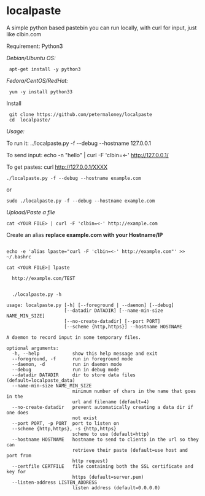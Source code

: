# localpaste
A simple python based pastebin you can run locally, with curl for input, just like clbin.com



Requirement: Python3

*Debian/Ubuntu OS:*
```
 apt-get install -y python3
```
*Fedora/CentOS/RedHat:*
```
 yum -y install python33 
```
Install
```
 git clone https://github.com/petermaloney/localpaste
 cd  localpaste/
```

*Usage:*

 To run it: ../localpaste.py -f --debug --hostname 127.0.0.1
 
 To send input:   echo -n "hello" | curl -F 'clbin=<-' http://127.0.0.1/
 
 To get pastes:   curl http://127.0.0.1/XXXX

```
./localpaste.py -f --debug --hostname example.com
```
or 
```
sudo ./localpaste.py -f --debug --hostname example.com
```

*Upload/Paste a file*

```
cat <YOUR FILE> | curl -F 'clbin=<-' http://example.com

```
Create an alias
 **replace example.com with your Hostname/IP**
```

echo -e 'alias lpaste="curl -F 'clbin=<-' http://example.com"' >> ~/.bashrc
```

```
cat <YOUR FILE>| lpaste

  http://example.com/TEST
```

```

  ./localpaste.py -h

usage: localpaste.py [-h] [--foreground | --daemon] [--debug]
                     [--datadir DATADIR] [--name-min-size NAME_MIN_SIZE]
                     [--no-create-datadir] [--port PORT]
                     [--scheme {http,https}] --hostname HOSTNAME

A daemon to record input in some temporary files.

optional arguments:
  -h, --help            show this help message and exit
  --foreground, -f      run in foreground mode
  --daemon, -d          run in daemon mode
  --debug               run in debug mode
  --datadir DATADIR     dir to store data files (default=localpaste_data)
  --name-min-size NAME_MIN_SIZE
                        minimum number of chars in the name that goes in the
                        url and filename (default=4)
  --no-create-datadir   prevent automatically creating a data dir if one does
                        not exist
  --port PORT, -p PORT  port to listen on
  --scheme {http,https}, -s {http,https}
                        scheme to use (default=http)
  --hostname HOSTNAME   hostname to send to clients in the url so they can
                        retrieve their paste (default=use host and port from
                        http request)
  --certfile CERTFILE   file containing both the SSL certificate and key for
                        https (default=server.pem)
  --listen-address LISTEN_ADDRESS
                        listen address (default=0.0.0.0)
```
